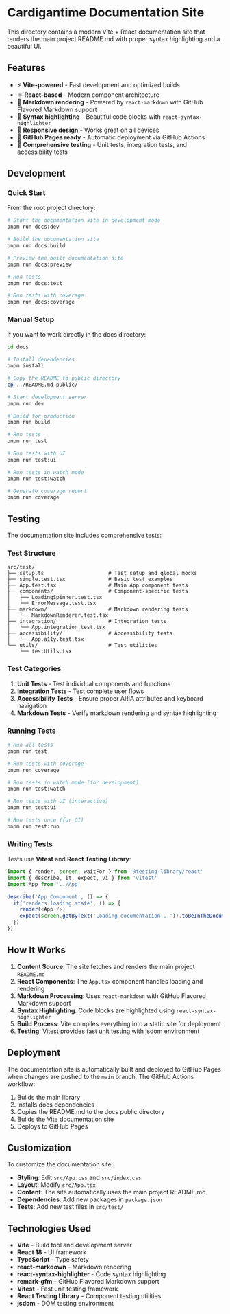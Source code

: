 # Cardigantime Documentation Site

This directory contains a modern Vite + React documentation site that renders the main project README.md with proper syntax highlighting and a beautiful UI.

## Features

- ⚡ **Vite-powered** - Fast development and optimized builds
- ⚛️ **React-based** - Modern component architecture
- 📝 **Markdown rendering** - Powered by `react-markdown` with GitHub Flavored Markdown support
- 🎨 **Syntax highlighting** - Beautiful code blocks with `react-syntax-highlighter`
- 📱 **Responsive design** - Works great on all devices
- 🚀 **GitHub Pages ready** - Automatic deployment via GitHub Actions
- 🧪 **Comprehensive testing** - Unit tests, integration tests, and accessibility tests

## Development

### Quick Start

From the root project directory:

```bash
# Start the documentation site in development mode
pnpm run docs:dev

# Build the documentation site
pnpm run docs:build

# Preview the built documentation site
pnpm run docs:preview

# Run tests
pnpm run docs:test

# Run tests with coverage
pnpm run docs:coverage
```

### Manual Setup

If you want to work directly in the docs directory:

```bash
cd docs

# Install dependencies
pnpm install

# Copy the README to public directory
cp ../README.md public/

# Start development server
pnpm run dev

# Build for production
pnpm run build

# Run tests
pnpm run test

# Run tests with UI
pnpm run test:ui

# Run tests in watch mode
pnpm run test:watch

# Generate coverage report
pnpm run coverage
```

## Testing

The documentation site includes comprehensive tests:

### Test Structure

```
src/test/
├── setup.ts                     # Test setup and global mocks
├── simple.test.tsx              # Basic test examples
├── App.test.tsx                 # Main App component tests
├── components/                  # Component-specific tests
│   ├── LoadingSpinner.test.tsx
│   └── ErrorMessage.test.tsx
├── markdown/                    # Markdown rendering tests
│   └── MarkdownRenderer.test.tsx
├── integration/                 # Integration tests
│   └── App.integration.test.tsx
├── accessibility/               # Accessibility tests
│   └── App.a11y.test.tsx
└── utils/                       # Test utilities
    └── testUtils.tsx
```

### Test Categories

1. **Unit Tests** - Test individual components and functions
2. **Integration Tests** - Test complete user flows
3. **Accessibility Tests** - Ensure proper ARIA attributes and keyboard navigation
4. **Markdown Tests** - Verify markdown rendering and syntax highlighting

### Running Tests

```bash
# Run all tests
pnpm run test

# Run tests with coverage
pnpm run coverage

# Run tests in watch mode (for development)
pnpm run test:watch

# Run tests with UI (interactive)
pnpm run test:ui

# Run tests once (for CI)
pnpm run test:run
```

### Writing Tests

Tests use **Vitest** and **React Testing Library**:

```typescript
import { render, screen, waitFor } from '@testing-library/react'
import { describe, it, expect, vi } from 'vitest'
import App from '../App'

describe('App Component', () => {
  it('renders loading state', () => {
    render(<App />)
    expect(screen.getByText('Loading documentation...')).toBeInTheDocument()
  })
})
```

## How It Works

1. **Content Source**: The site fetches and renders the main project `README.md`
2. **React Components**: The `App.tsx` component handles loading and rendering
3. **Markdown Processing**: Uses `react-markdown` with GitHub Flavored Markdown support
4. **Syntax Highlighting**: Code blocks are highlighted using `react-syntax-highlighter`
5. **Build Process**: Vite compiles everything into a static site for deployment
6. **Testing**: Vitest provides fast unit testing with jsdom environment

## Deployment

The documentation site is automatically built and deployed to GitHub Pages when changes are pushed to the `main` branch. The GitHub Actions workflow:

1. Builds the main library
2. Installs docs dependencies
3. Copies the README.md to the docs public directory
4. Builds the Vite documentation site
5. Deploys to GitHub Pages

## Customization

To customize the documentation site:

- **Styling**: Edit `src/App.css` and `src/index.css`
- **Layout**: Modify `src/App.tsx`
- **Content**: The site automatically uses the main project README.md
- **Dependencies**: Add new packages in `package.json`
- **Tests**: Add new test files in `src/test/`

## Technologies Used

- **Vite** - Build tool and development server
- **React 18** - UI framework
- **TypeScript** - Type safety
- **react-markdown** - Markdown rendering
- **react-syntax-highlighter** - Code syntax highlighting
- **remark-gfm** - GitHub Flavored Markdown support
- **Vitest** - Fast unit testing framework
- **React Testing Library** - Component testing utilities
- **jsdom** - DOM testing environment 